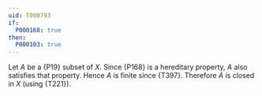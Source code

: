 ```yaml
---
uid: T000793
if:
  P000168: true
then:
  P000103: true
---
```


Let $A$ be a {P19} subset of $X$.
Since {P168} is a hereditary property,
$A$ also satisfies that property.
Hence $A$ is finite since {T397}.
Therefore $A$ is closed in $X$ (using {T221}).
